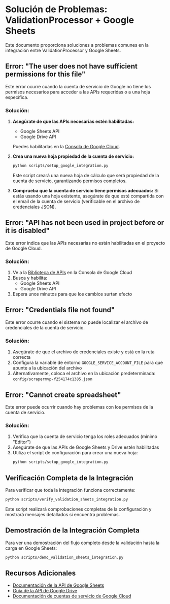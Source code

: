 # Solución de Problemas: ValidationProcessor + Google Sheets

Este documento proporciona soluciones a problemas comunes en la integración entre ValidationProcessor y Google Sheets.

## Error: "The user does not have sufficient permissions for this file"

Este error ocurre cuando la cuenta de servicio de Google no tiene los permisos necesarios para acceder a las APIs requeridas o a una hoja específica.

### Solución:

1. **Asegúrate de que las APIs necesarias estén habilitadas:**

   - Google Sheets API
   - Google Drive API

   Puedes habilitarlas en la [Consola de Google Cloud](https://console.cloud.google.com/apis/library).

2. **Crea una nueva hoja propiedad de la cuenta de servicio:**

   ```bash
   python scripts/setup_google_integration.py
   ```

   Este script creará una nueva hoja de cálculo que será propiedad de la cuenta de servicio, garantizando permisos completos.

3. **Comprueba que la cuenta de servicio tiene permisos adecuados:**
   Si estás usando una hoja existente, asegúrate de que esté compartida con el email de la cuenta de servicio (verificable en el archivo de credenciales JSON).

## Error: "API has not been used in project before or it is disabled"

Este error indica que las APIs necesarias no están habilitadas en el proyecto de Google Cloud.

### Solución:

1. Ve a la [Biblioteca de APIs](https://console.cloud.google.com/apis/library) en la Consola de Google Cloud
2. Busca y habilita:
   - Google Sheets API
   - Google Drive API
3. Espera unos minutos para que los cambios surtan efecto

## Error: "Credentials file not found"

Este error ocurre cuando el sistema no puede localizar el archivo de credenciales de la cuenta de servicio.

### Solución:

1. Asegúrate de que el archivo de credenciales existe y está en la ruta correcta
2. Configura la variable de entorno `GOOGLE_SERVICE_ACCOUNT_FILE` para que apunte a la ubicación del archivo
3. Alternativamente, coloca el archivo en la ubicación predeterminada: `config/scrapermvp-f254174c1385.json`

## Error: "Cannot create spreadsheet"

Este error puede ocurrir cuando hay problemas con los permisos de la cuenta de servicio.

### Solución:

1. Verifica que la cuenta de servicio tenga los roles adecuados (mínimo "Editor")
2. Asegúrate de que las APIs de Google Sheets y Drive estén habilitadas
3. Utiliza el script de configuración para crear una nueva hoja:
   ```bash
   python scripts/setup_google_integration.py
   ```

## Verificación Completa de la Integración

Para verificar que toda la integración funciona correctamente:

```bash
python scripts/verify_validation_sheets_integration.py
```

Este script realizará comprobaciones completas de la configuración y mostrará mensajes detallados si encuentra problemas.

## Demostración de la Integración Completa

Para ver una demostración del flujo completo desde la validación hasta la carga en Google Sheets:

```bash
python scripts/demo_validation_sheets_integration.py
```

## Recursos Adicionales

- [Documentación de la API de Google Sheets](https://developers.google.com/sheets/api)
- [Guía de la API de Google Drive](https://developers.google.com/drive)
- [Documentación de cuentas de servicio de Google Cloud](https://cloud.google.com/iam/docs/service-accounts)
